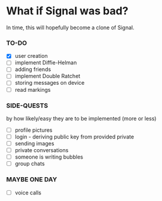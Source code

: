 # What if Signal was bad?

In time, this will hopefully become a clone of Signal.

### TO-DO
- [x] user creation
- [ ] implement Diffie-Helman
- [ ] adding friends
- [ ] implement Double Ratchet
- [ ] storing messages on device
- [ ] read markings

### SIDE-QUESTS
by how likely/easy they are to be implemented (more or less)
- [ ] profile pictures
- [ ] login - deriving public key from provided private
- [ ] sending images
- [ ] private conversations
- [ ] someone is writing bubbles
- [ ] group chats

### MAYBE ONE DAY
- [ ] voice calls
